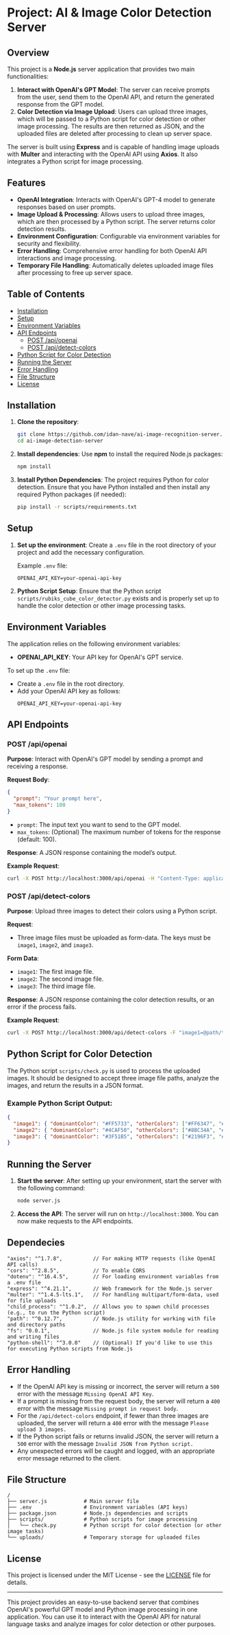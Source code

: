 # Project: AI & Image Color Detection Server

## Overview

This project is a **Node.js** server application that provides two main functionalities:

1. **Interact with OpenAI's GPT Model**: The server can receive prompts from the user, send them to the OpenAI API, and return the generated response from the GPT model.
2. **Color Detection via Image Upload**: Users can upload three images, which will be passed to a Python script for color detection or other image processing. The results are then returned as JSON, and the uploaded files are deleted after processing to clean up server space.

The server is built using **Express** and is capable of handling image uploads with **Multer** and interacting with the OpenAI API using **Axios**. It also integrates a Python script for image processing.

## Features

- **OpenAI Integration**: Interacts with OpenAI's GPT-4 model to generate responses based on user prompts.
- **Image Upload & Processing**: Allows users to upload three images, which are then processed by a Python script. The server returns color detection results.
- **Environment Configuration**: Configurable via environment variables for security and flexibility.
- **Error Handling**: Comprehensive error handling for both OpenAI API interactions and image processing.
- **Temporary File Handling**: Automatically deletes uploaded image files after processing to free up server space.

## Table of Contents

- [Installation](#installation)
- [Setup](#setup)
- [Environment Variables](#environment-variables)
- [API Endpoints](#api-endpoints)
  - [POST /api/openai](#post-apiopenai)
  - [POST /api/detect-colors](#post-apidetect-colors)
- [Python Script for Color Detection](#python-script-for-color-detection)
- [Running the Server](#running-the-server)
- [Error Handling](#error-handling)
- [File Structure](#file-structure)
- [License](#license)

## Installation

1. **Clone the repository**:
   ```bash
   git clone https://github.com/idan-nave/ai-image-recognition-server.git
   cd ai-image-detection-server
   ```

2. **Install dependencies**:
   Use **npm** to install the required Node.js packages:
   ```bash
   npm install
   ```

3. **Install Python Dependencies**:
   The project requires Python for color detection. Ensure that you have Python installed and then install any required Python packages (if needed):
   ```bash
   pip install -r scripts/requirements.txt
   ```

## Setup

1. **Set up the environment**:
   Create a `.env` file in the root directory of your project and add the necessary configuration.

   Example `.env` file:
   ```
   OPENAI_API_KEY=your-openai-api-key
   ```

2. **Python Script Setup**:
   Ensure that the Python script `scripts/rubiks_cube_color_detector.py` exists and is properly set up to handle the color detection or other image processing tasks.

## Environment Variables

The application relies on the following environment variables:

- **OPENAI_API_KEY**: Your API key for OpenAI's GPT service.

To set up the `.env` file:
- Create a `.env` file in the root directory.
- Add your OpenAI API key as follows:
  ```
  OPENAI_API_KEY=your-openai-api-key
  ```

## API Endpoints

### POST /api/openai

**Purpose**: Interact with OpenAI's GPT model by sending a prompt and receiving a response.

**Request Body**:
```json
{
  "prompt": "Your prompt here",
  "max_tokens": 100
}
```

- `prompt`: The input text you want to send to the GPT model.
- `max_tokens`: (Optional) The maximum number of tokens for the response (default: 100).

**Response**:
A JSON response containing the model’s output.

**Example Request**:
```bash
curl -X POST http://localhost:3000/api/openai -H "Content-Type: application/json" -d '{"prompt": "Tell me a joke", "max_tokens": 50}'
```

### POST /api/detect-colors

**Purpose**: Upload three images to detect their colors using a Python script.

**Request**:
- Three image files must be uploaded as form-data. The keys must be `image1`, `image2`, and `image3`.

**Form Data**:
- `image1`: The first image file.
- `image2`: The second image file.
- `image3`: The third image file.

**Response**:
A JSON response containing the color detection results, or an error if the process fails.

**Example Request**:
```bash
curl -X POST http://localhost:3000/api/detect-colors -F "image1=@path/to/image1.jpg" -F "image2=@path/to/image2.jpg" -F "image3=@path/to/image3.jpg"
```

## Python Script for Color Detection

The Python script `scripts/check.py` is used to process the uploaded images. It should be designed to accept three image file paths, analyze the images, and return the results in a JSON format.

### Example Python Script Output:
```json
{
  "image1": { "dominantColor": "#FF5733", "otherColors": ["#FF6347", "#FFD700"] },
  "image2": { "dominantColor": "#4CAF50", "otherColors": ["#8BC34A", "#C8E6C9"] },
  "image3": { "dominantColor": "#3F51B5", "otherColors": ["#2196F3", "#BBDEFB"] }
}
```

## Running the Server

1. **Start the server**:
   After setting up your environment, start the server with the following command:
   ```bash
   node server.js
   ```

2. **Access the API**:
   The server will run on `http://localhost:3000`. You can now make requests to the API endpoints.

## Dependecies

    "axios": "^1.7.8",          // For making HTTP requests (like OpenAI API calls)
    "cors": "^2.8.5",           // To enable CORS
    "dotenv": "^16.4.5",        // For loading environment variables from a .env file
    "express": "^4.21.1",       // Web framework for the Node.js server
    "multer": "^1.4.5-lts.1",   // For handling multipart/form-data, used for file uploads
    "child_process": "^1.0.2",  // Allows you to spawn child processes (e.g., to run the Python script)
    "path": "^0.12.7",          // Node.js utility for working with file and directory paths
    "fs": "0.0.1",              // Node.js file system module for reading and writing files
    "python-shell": "^3.0.0"    // (Optional) If you'd like to use this for executing Python scripts from Node.js

## Error Handling

- If the OpenAI API key is missing or incorrect, the server will return a `500` error with the message `Missing OpenAI API Key`.
- If a prompt is missing from the request body, the server will return a `400` error with the message `Missing prompt in request body`.
- For the `/api/detect-colors` endpoint, if fewer than three images are uploaded, the server will return a `400` error with the message `Please upload 3 images.`
- If the Python script fails or returns invalid JSON, the server will return a `500` error with the message `Invalid JSON from Python script.`
- Any unexpected errors will be caught and logged, with an appropriate error message returned to the client.

## File Structure

```
/
├── server.js            # Main server file
├── .env                 # Environment variables (API keys)
├── package.json         # Node.js dependencies and scripts
├── scripts/             # Python scripts for image processing
│   └── check.py         # Python script for color detection (or other image tasks)
└── uploads/             # Temporary storage for uploaded files
```

## License

This project is licensed under the MIT License - see the [LICENSE](LICENSE) file for details.

---

This project provides an easy-to-use backend server that combines OpenAI's powerful GPT model and Python image processing in one application. You can use it to interact with the OpenAI API for natural language tasks and analyze images for color detection or other purposes.